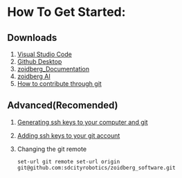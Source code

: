 # How To Get Started:
## Downloads
1. [Visual Studio Code](https://code.visualstudio.com/)
2. [Github Desktop](https://desktop.github.com/)
3. [zoidberg_Documentation](https://github.com/sdcityrobotics/zoidberg_software)
4. [zoidberg AI](https://github.com/sdcityrobotics/zoidberg)
5. [How to contribute through git](https://github.com/sdcityrobotics/sdcityrobotics.github.io)

## Advanced(Recomended)
1. [Generating ssh keys to your computer and git](https://help.github.com/en/github/authenticating-to-github/generating-a-new-ssh-key-and-adding-it-to-the-ssh-agent)
2. [Adding ssh keys to your git account](https://help.github.com/en/wikihttps://help.github.com/en/github/authenticating-to-github/adding-a-new-ssh-key-to-your-github-account)
3. Changing the git remote

 	```set-url git remote set-url origin git@github.com:sdcityrobotics/zoidberg_software.git```
